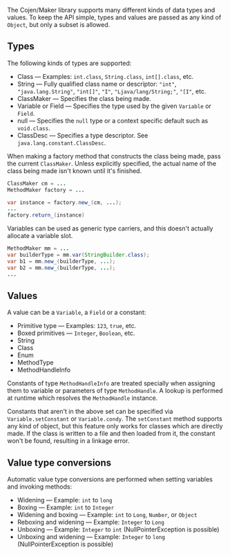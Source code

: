 The Cojen/Maker library supports many different kinds of data types and values. To keep the API simple, types and values are passed as any kind of `Object`, but only a subset is allowed.

Types
-----

The following kinds of types are supported:

- Class &mdash; Examples: `int.class`, `String.class`, `int[].class`, etc.
- String &mdash; Fully qualified class name or descriptor: `"int"`, `"java.lang.String"`, `"int[]"`, `"I"`, `"Ljava/lang/String;"`, `"[I"`, etc.
- ClassMaker &mdash; Specifies the class being made.
- Variable or Field &mdash; Specifies the type used by the given `Variable` or `Field`.
- null &mdash; Specifies the `null` type or a context specific default such as `void.class`.
- ClassDesc &mdash; Specifies a type descriptor. See `java.lang.constant.ClassDesc`.

When making a factory method that constructs the class being made, pass the current `ClassMaker`. Unless explicitly specified, the actual name of the class being made isn't known until it's finished.

```java
ClassMaker cm = ...
MethodMaker factory = ...

var instance = factory.new_(cm, ...);
...
factory.return_(instance)
```

Variables can be used as generic type carriers, and this doesn't actually allocate a variable slot.

```java
MethodMaker mm = ...
var builderType = mm.var(StringBuilder.class);
var b1 = mm.new_(builderType, ...);
var b2 = mm.new_(builderType, ...);
...
```

Values
------

A value can be a `Variable`, a `Field` or a constant:

- Primitive type &mdash; Examples: `123`, `true`, etc.
- Boxed primitives &mdash; `Integer`, `Boolean`, etc.
- String
- Class
- Enum
- MethodType
- MethodHandleInfo

Constants of type `MethodHandleInfo` are treated specially when assigning them to variable or parameters of type `MethodHandle`. A lookup is performed at runtime which resolves the `MethodHandle` instance.

Constants that aren't in the above set can be specified via `Variable.setConstant` or `Variable.condy`. The `setConstant` method supports any kind of object, but this feature only works for classes which are directly made. If the class is written to a file and then loaded from it, the constant won't be found, resulting in a linkage error.

Value type conversions
----------------------

Automatic value type conversions are performed when setting variables and invoking methods:

- Widening &mdash; Example: `int` to `long`
- Boxing &mdash; Example: `int` to `Integer`
- Widening and boxing &mdash; Example: `int` to `Long`, `Number`, or `Object`
- Reboxing and widening &mdash; Example: `Integer` to `Long`
- Unboxing &mdash; Example: `Integer` to `int` (NullPointerException is possible)
- Unboxing and widening &mdash; Example: `Integer` to `long` (NullPointerException is possible)


